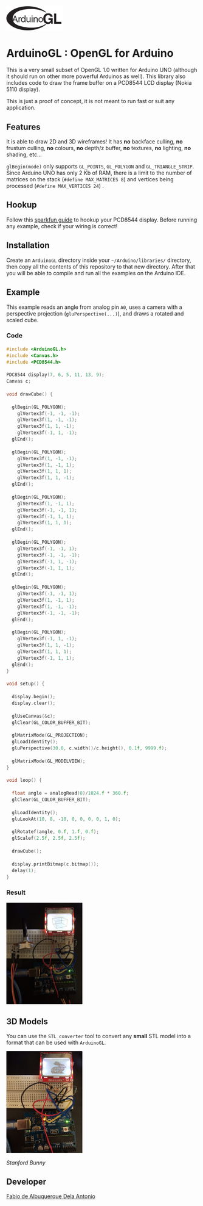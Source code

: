 
<img src="/arduinogl.png?raw=true" width="150">

# ArduinoGL : OpenGL for Arduino

This is a very small subset of OpenGL 1.0 written for Arduino UNO (although it should run on other more powerful Arduinos as well). This library also includes code to draw the frame buffer on a PCD8544 LCD display (Nokia 5110 display).

This is just a proof of concept, it is not meant to run fast or suit any application.

## Features

It is able to draw 2D and 3D wireframes! It has **no** backface culling, **no** frustum culling, **no** colours, **no** depth/z buffer, **no** textures, **no** lighting, **no** shading, etc...

`glBegin(mode)` only supports `GL_POINTS`, `GL_POLYGON` and `GL_TRIANGLE_STRIP`.
Since Arduino UNO has only 2 Kb of RAM, there is a limit to the number of matrices on the stack (`#define MAX_MATRICES 8`) and vertices being processed (`#define MAX_VERTICES 24`) .

## Hookup

Follow this [sparkfun guide](https://learn.sparkfun.com/tutorials/graphic-lcd-hookup-guide) to hookup your PCD8544 display. Before running any example, check if your wiring is correct!

## Installation

Create an `ArduinoGL` directory inside your `~/Arduino/libraries/` directory, then copy all the contents of this repository to that new directory. After that you will be able to compile and run all the examples on the Arduino IDE.

## Example

This example reads an angle from analog pin `A0`, uses a camera with a perspective projection (`gluPerspective(...)`), and draws a rotated and scaled cube.

### Code
```c
#include <ArduinoGL.h>
#include <Canvas.h>
#include <PCD8544.h>

PDC8544 display(7, 6, 5, 11, 13, 9);
Canvas c;

void drawCube() {                

  glBegin(GL_POLYGON);
    glVertex3f(-1, -1, -1);
    glVertex3f(1, -1, -1);
    glVertex3f(1, 1, -1);
    glVertex3f(-1, 1, -1);
  glEnd();

  glBegin(GL_POLYGON);
    glVertex3f(1, -1, -1);
    glVertex3f(1, -1, 1);
    glVertex3f(1, 1, 1);
    glVertex3f(1, 1, -1);
  glEnd();

  glBegin(GL_POLYGON);
    glVertex3f(1, -1, 1);
    glVertex3f(-1, -1, 1);
    glVertex3f(-1, 1, 1);
    glVertex3f(1, 1, 1);
  glEnd();

  glBegin(GL_POLYGON);
    glVertex3f(-1, -1, 1);
    glVertex3f(-1, -1, -1);
    glVertex3f(-1, 1, -1);
    glVertex3f(-1, 1, 1);
  glEnd();

  glBegin(GL_POLYGON);
    glVertex3f(-1, -1, 1);
    glVertex3f(1, -1, 1);
    glVertex3f(1, -1, -1);
    glVertex3f(-1, -1, -1);
  glEnd();

  glBegin(GL_POLYGON);
    glVertex3f(-1, 1, -1);
    glVertex3f(1, 1, -1);
    glVertex3f(1, 1, 1);
    glVertex3f(-1, 1, 1);
  glEnd();
}

void setup() {

  display.begin();
  display.clear();
  
  glUseCanvas(&c);
  glClear(GL_COLOR_BUFFER_BIT);
    
  glMatrixMode(GL_PROJECTION);
  glLoadIdentity();
  gluPerspective(30.0, c.width()/c.height(), 0.1f, 9999.f);
    
  glMatrixMode(GL_MODELVIEW);
}

void loop() {
  
  float angle = analogRead(0)/1024.f * 360.f;
  glClear(GL_COLOR_BUFFER_BIT); 
  
  glLoadIdentity();
  gluLookAt(10, 8, -10, 0, 0, 0, 0, 1, 0);
    
  glRotatef(angle, 0.f, 1.f, 0.f);
  glScalef(2.5f, 2.5f, 2.5f);
  
  drawCube();
  
  display.printBitmap(c.bitmap());
  delay(1);
}
```

### Result

<img src="/cube.jpg?raw=true" width="200">

## 3D Models

You can use the `STL_converter` tool to convert any **small** STL model into a format that can be used with `ArduinoGL`. 

<img src="/stanford_bunny.jpg?raw=true" width="200">

*Stanford Bunny*

## Developer
[Fabio de Albuquerque Dela Antonio](http://fabio914.blogspot.com)


